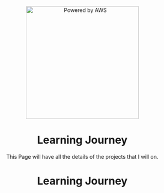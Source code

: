 <div align="center">
  <img src="https://logos-world.net/wp-content/uploads/2021/08/Amazon-Web-Services-AWS-Logo.png" alt="Powered by AWS" width="300">

  # Learning Journey

  <p>This Page will have all the details of the projects that I will on.</p>
</div>
<div align="center">
  
  # Learning Journey

</div>
